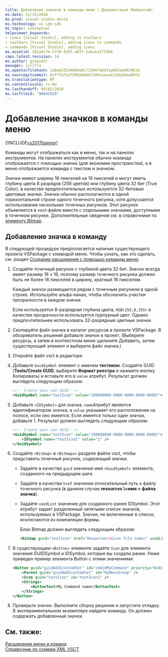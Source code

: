 ```yaml
---
title: Добавление значков в команды меню | Документация Майкрософт
ms.date: 11/15/2016
ms.prod: visual-studio-dev14
ms.technology: vs-ide-sdk
ms.topic: conceptual
helpviewer_keywords:
- icons [Visual Studio], adding to toolbars
- toolbars [Visual Studio], adding icons to commands
- commands [Visual Studio], adding icons
ms.assetid: 362a0c7e-5729-4297-a83f-1aba1a37fd44
caps.latest.revision: 14
ms.author: gregvanl
manager: jillfra
ms.openlocfilehash: 1a0a433534894a8c715047a0431a045aa9429619
ms.sourcegitcommit: 6cfffa72af599a9d667249caaaa411bb28ea69fd
ms.translationtype: MT
ms.contentlocale: ru-RU
ms.lasthandoff: 09/02/2020
ms.locfileid: "90842628"
---
```

# <a name="adding-icons-to-menu-commands"></a>Добавление значков в команды меню
[!INCLUDE[vs2017banner](../includes/vs2017banner.md)]

Команды могут отображаться как в меню, так и на панелях инструментов. На панелях инструментов обычно команда отображается с помощью значка (для экономии пространства), а в меню отображается команда с текстом и значком.  
  
 Значки имеют ширину 16 пикселей на 16 пикселей и могут иметь глубину цвета 8 разрядов (256 цветов) или глубину цвета 32 бит (True Color). в качестве предпочтительных используются 32-битовые цветовые значки. Значки обычно располагаются в одной горизонтальной строке одного точечного рисунка, хотя допускается использование нескольких точечных рисунков. Этот рисунок объявляется в vsct-файле вместе с отдельными значками, доступными в точечном рисунке. Дополнительные сведения см. в справочнике по [элементу Bitmap](../extensibility/bitmaps-element.md) .  
  
## <a name="adding-an-icon-to-a-command"></a>Добавление значка в команду  
 В следующей процедуре предполагается наличие существующего проекта VSPackage с командой меню. Чтобы узнать, как это сделать, см. раздел [Создание расширения с помощью команды меню](../extensibility/creating-an-extension-with-a-menu-command.md).  
  
1. Создайте точечный рисунок с глубиной цвета 32 бит. Значок всегда имеет размер 16 x 16, поэтому размер точечного рисунка должен быть не более 16 пикселей в ширину, кратный 16 пикселям.  
  
     Каждый значок размещается рядом с точечным рисунком в одной строке. Используйте альфа-канал, чтобы обозначить участки прозрачности в каждом значке.  
  
     Если используется 8-разрядная глубина цвета, `RGB(255,0,255)` в качестве прозрачности используется пурпурный цвет. Однако предпочтительнее использовать 32-разрядные цветные значки.  
  
2. Скопируйте файл значка в каталог ресурсов в проекте VSPackage. В обозреватель решений добавьте значок в проект. (Выберите ресурсы, а затем в контекстном меню щелкните Добавить, затем существующий элемент и выберите файл значка.)  
  
3. Откройте файл vsct в редакторе.  
  
4. Добавьте `GuidSymbol` элемент с именем **тестикон**. Создайте GUID (**Tools/Create GUID**, выберите **Формат реестра** и нажмите кнопку Копировать) и вставьте его в `value` атрибут. Результат должен выглядеть следующим образом:  
  
    ```xml  
    <!-- Create your own GUID -->  
    <GuidSymbol name="testIcon" value="{00000000-0000-0000-0000-0000}">  
    ```  
  
5. Добавьте `<IDSymbol>` для значка. `name`Атрибут является идентификатором значка, а `value` указывает его расположение на полосе, если оно имеется. Если имеется только один значок, добавьте 1. Результат должен выглядеть следующим образом:  
  
    ```xml  
    <!-- Create your own GUID -->  
    <GuidSymbol name="testIcon" value="{00000000-0000-0000-0000-0000}">  
        <IDSymbol name="testIcon1" value="1" />  
    </GuidSymbol>  
    ```  
  
6. Создайте `<Bitmap>` в `<Bitmaps>` разделе файла vsct, чтобы представить точечный рисунок, содержащий значки.  
  
    - Задайте в качестве `guid` значения имя `<GuidSymbol>` элемента, созданного на предыдущем шаге.  
  
    - Задайте в качестве `href` значения относительный путь к файлу точечного рисунка (в данном случае **resources \\<имя \> файла значка**).  
  
    - Задайте `usedList` значение для созданного ранее IDSymbol. Этот атрибут задает разделенный запятыми список значков, используемых в VSPackage. Значки, не включенные в список, исключаются из компиляции формы.  
  
         Блок Bitmap должен выглядеть следующим образом:  
  
        ```xml  
        <Bitmap guid="testIcon" href="Resources\<icon file name>" usedList="testIcon1"/>  
        ```  
  
7. В существующем `<Button>` элементе задайте `Icon` для элемента значения GUIDSymbol и IDSymbol, которые вы создали ранее. Ниже приведен пример элемента Button с этими значениями:  
  
    ```xml  
    <Button guid="guidAddIconCmdSet" id="cmdidMyCommand" priority="0x0100" type="Button">  
        <Parent guid="guidAddIconCmdSet" id="MyMenuGroup" />  
        <Icon guid="testIcon" id="testIcon1" />  
        <Strings>  
            <ButtonText>My Command name</ButtonText>  
        </Strings>  
    </Button>  
    ```  
  
8. Проверьте значок. Выполните сборку решения и запустите отладку. В экспериментальном экземпляре найдите команду. Он должен содержать добавленный значок.  
  
## <a name="see-also"></a>См. также:  
 [Расширение меню и команд](../extensibility/extending-menus-and-commands.md)   
 [Справочник по схемам XML VSCT](../extensibility/vsct-xml-schema-reference.md)
